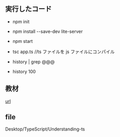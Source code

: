 ## 実行したコード
- npm init
- npm install --save-dev lite-server
- npm start
- tsc app.ts //ts ファイルを js ファイルにコンパイル

- history | grep @@@
- history 100

## 教材

[url]([https://www.udemy.com/course/understanding-typescript-jp/learn/lecture/17812928#content](https://www.udemy.com/course/understanding-typescript-jp/learn/lecture/18173586#content))

## file 
Desktop/TypeScript/Understanding-ts

